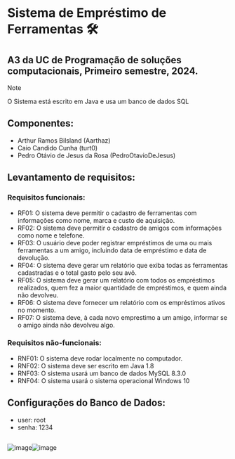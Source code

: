 # Sistema de Empréstimo de Ferramentas 🛠️
## A3 da UC de Programação de soluções computacionais, Primeiro semestre, 2024.
> [!NOTE]
> O Sistema está escrito em Java e usa um banco de dados SQL  

## Componentes:
- Arthur Ramos Bilsland (Aarthaz)
- Caio Candido Cunha (turt0)
- Pedro Otávio de Jesus da Rosa (PedroOtavioDeJesus)

## Levantamento de requisitos:  
### Requisitos funcionais:  
- RF01: O sistema deve permitir o cadastro de ferramentas com informações como nome, marca e custo de aquisição.  
- RF02: O sistema deve permitir o cadastro de amigos com informações como nome e telefone.  
- RF03: O usuário deve poder registrar empréstimos de uma ou mais ferramentas a um amigo, incluindo data de empréstimo e data de devolução.  
- RF04: O sistema deve gerar um relatório que exiba todas as ferramentas cadastradas e o total gasto pelo seu avô.  
- RF05: O sistema deve gerar um relatório com todos os empréstimos realizados, quem fez a maior quantidade de empréstimos, e quem ainda não devolveu. 
- RF06: O sistema deve fornecer um relatório com os empréstimos ativos no momento.  
- RF07: O sistema deve, à cada novo emprestimo a um amigo, informar se o amigo ainda não devolveu algo.  

### Requisitos não-funcionais:  
- RNF01: O sistema deve rodar localmente no computador.  
- RNF02: O sistema deve ser escrito em Java 1.8
- RNF03: O sistema usará um banco de dados MySQL 8.3.0
- RNF04: O sistema usará o sistema operacional Windows 10

## Configurações do Banco de Dados:  
- user: root  
- senha: 1234  
##
![image](https://github.com/Aarthaz/SistemaEmprestimo/assets/165083337/e80242bf-145a-44e5-8cb2-becfed29d41a)![image](https://github.com/Aarthaz/SistemaEmprestimo/assets/165083337/143c9563-511a-4999-9b04-b5cae35511ec)
